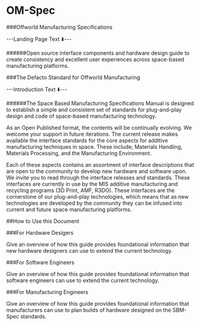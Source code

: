 # OM-Spec
###Offworld Manufacturing Specifications

---Landing Page Text :arrow_down:---

######Open source interface components and hardware design guide to create consistency and excellent user experiences across space-based manufacturing platforms.

###The Defacto Standard for Offworld Manufacturing

---Introduction Text :arrow_down:---

######The Space Based Manufacturing Specifications Manual is designed to establish a simple and consistent set of standards for plug-and-play design and code of space-based manufacturing technology.

As an Open Published format, the contents will be continually evolving. We welcome your support in future iterations. The current release makes available the interface standards for the core aspects for additive manufacturing techniques in space. These include; Materials Handling, Materials Processing, and the Manufacturing Environment.

Each of these aspects contains an assortment of interface descriptions that are open to the community to develop new hardware and software upon. We invite you to read through the interface releases and standards. These interfaces are currently in use by the MIS additive manufacturing and recycling programs (3D Print, AMF, R3DO). These interfaces are the cornerstone of our plug-and-play technologies, which means that as new technologies are developed by the community they can be
infused into current and future space manufacturing platforms.

##How to Use this Document

###For Hardware Desigers

Give an overview of how this guide provides foundational information that new hardware designers can use to extend the current technology.

###For Software Engineers

Give an overview of how this guide provides foundational information that software engineers can use to extend the current technology.

###For Manufacturing Engineers

Give an overview of how this guide provides foundational information that manufacturers can use to plan builds of hardware designed on the SBM-Spec standards.
